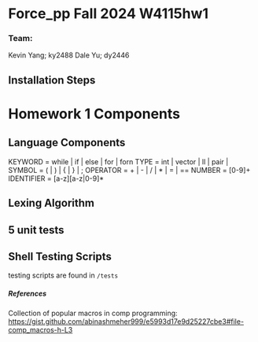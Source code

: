 # Force_pp Fall 2024 W4115hw1

### Team:
Kevin Yang; ky2488
Dale Yu; dy2446

## Installation Steps


# Homework 1 Components

## Language Components
KEYWORD = while | if | else | for | forn 
TYPE = int | vector | ll | pair | 
SYMBOL = ( | ) | { | } | ;
OPERATOR = + | - | / | * | = | ==
NUMBER = [0-9]+
IDENTIFIER = [a-z][a-z|0-9]*

## Lexing Algorithm

## 5 unit tests


## Shell Testing Scripts
testing scripts are found in `/tests`


##### References 
Collection of popular macros in comp programming: https://gist.github.com/abinashmeher999/e5993d17e9d25227cbe3#file-comp_macros-h-L3
